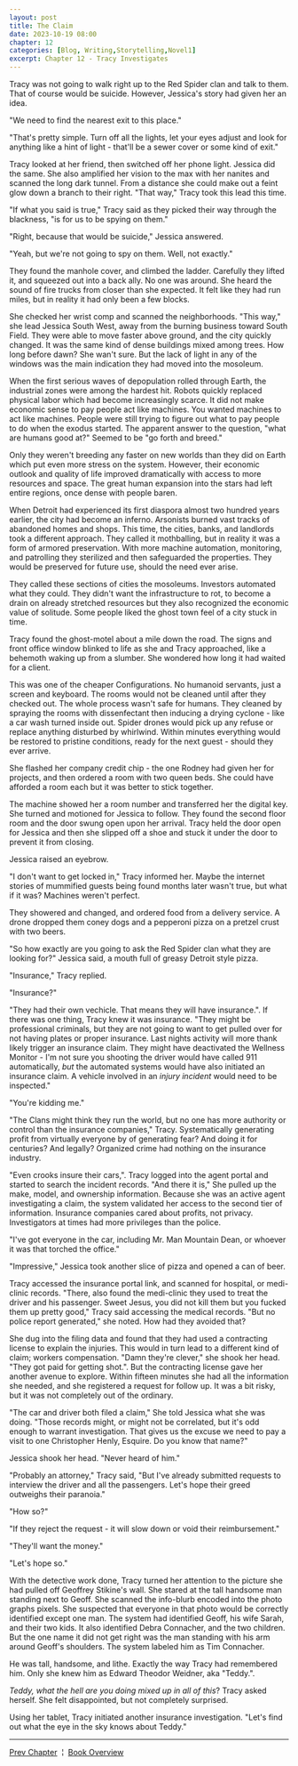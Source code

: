 ```yaml
---
layout: post
title: The Claim
date: 2023-10-19 08:00
chapter: 12
categories: [Blog, Writing,Storytelling,Novel1]
excerpt: Chapter 12 - Tracy Investigates
---
```


Tracy was not going to walk right up to the Red Spider clan and talk to them.  That of course would be suicide. However, Jessica's story had given her an idea.

"We need to find the nearest exit to this place."

"That's pretty simple.  Turn off all the lights, let your eyes adjust and look for anything like a hint of light - that'll be a sewer cover or some kind of exit."

Tracy looked at her friend, then switched off her phone light. Jessica did the same.  She also amplified her vision to the max with her nanites and scanned the long dark tunnel.  From a distance she could make out a feint glow down a branch to their right.  "That way," Tracy took this lead this time.  

"If what you said is true," Tracy said as they picked their way through the blackness, "is for us to be spying on them."

"Right, because that would be suicide," Jessica answered.  

"Yeah, but we're not going to spy on them.  Well, not exactly."

They found the manhole cover, and climbed the ladder.  Carefully they lifted it, and squeezed out into a back ally.  No one was around.  She heard the sound of fire trucks from closer than she expected.  It felt like they had run miles, but in reality it had only been a few blocks.

She checked her wrist comp and scanned the neighborhoods.  "This way," she lead Jessica South West, away from the burning business toward South Field.  They were able to move faster above ground, and the city quickly changed.  It was the same kind of dense buildings mixed among trees.  How long before dawn?  She wan't sure.  But the lack of light in any of the windows was the main indication they had moved into the mosoleum.

When the first serious waves of depopulation rolled through Earth, the industrial zones were among the hardest hit.  Robots quickly replaced physical labor which had become increasingly scarce.  It did not make economic sense to pay people act like machines.  You wanted machines to act like machines.  People were still trying to figure out what to pay people to do when the exodus started.  The apparent answer to the question, "what are humans good at?" Seemed to be "go forth and breed."

Only they weren't breeding any faster on new worlds than they did on Earth which put even more stress on the system.  However, their economic outlook and quality of life improved dramatically with access to more resources and space.  The great human expansion into the stars had left entire regions, once dense with people baren.  

When Detroit had experienced its first diaspora almost two hundred years earlier, the city had become an inferno. Arsonists burned vast tracks of abandoned homes and shops.  This time, the cities, banks, and landlords took a different approach.  They called it mothballing, but in reality it was a form of armored preservation.  With more machine automation, monitoring, and patrolling they sterilized and then safeguarded the properties.  They would be preserved for future use, should the need ever arise.

They called these sections of cities the mosoleums.  Investors automated what they could.  They didn't want the infrastructure to rot, to become a drain on already stretched resources but they also recognized the economic value of solitude.  Some people liked the ghost town feel of a city stuck in time.    

Tracy found the ghost-motel about a mile down the road.  The signs and front office window blinked to life as she and Tracy approached, like a behemoth waking up from a slumber.  She wondered how long it had waited for a client.  

This was one of the cheaper Configurations. No humanoid servants, just a screen and keyboard.  The rooms would not be cleaned until after they checked out.  The whole process wasn't safe for humans. They cleaned by spraying the rooms with dissenfectant then inducing a drying cyclone - like a car wash turned inside out.  Spider drones would pick up any refuse or replace anything disturbed by whirlwind.  Within minutes everything would be restored to pristine conditions, ready for the next guest - should they ever arrive.

She flashed her company credit chip - the one Rodney had given her for projects, and then ordered a room with two queen beds.  She could have afforded a room each but it was better to stick together. 

The machine showed her a room number and transferred her the digital key.  She turned and motioned for Jessica to follow.  They found the second floor room and the door swung open upon her arrival.  Tracy held the door open for Jessica and then she slipped off a shoe and stuck it under the door to prevent it from closing.

Jessica raised an eyebrow. 

"I don't want to get locked in," Tracy informed her.  Maybe the internet stories of mummified guests being found months later wasn't true, but what if it was?  Machines weren't perfect.

They showered and changed, and ordered food from a delivery service.  A drone dropped them coney dogs and a pepperoni pizza on a pretzel crust with two beers.

"So how exactly are you going to ask the Red Spider clan what they are looking for?" Jessica said, a mouth full of greasy Detroit style pizza.

"Insurance," Tracy replied. 

"Insurance?"

"They had their own vechicle. That means they will have insurance.". If there was one thing, Tracy knew it was insurance.  "They might be professional criminals, but they are not going to want to get pulled over for not having plates or proper insurance.  Last nights activity will more thank likely trigger an insurance claim.  They might have deactivated the Wellness Monitor - I'm not sure you shooting the driver would have called 911 automatically, _but_ the automated systems would have also initiated an insurance claim.  A vehicle involved in an _injury incident_ would need to be inspected."

"You're kidding me."

"The Clans might think they run the world, but no one has more authority or control than the insurance companies," Tracy.  Systematically generating profit from virtually everyone by of generating fear? And doing it for centuries? And legally?  Organized crime had nothing on the insurance industry.

"Even crooks insure their cars,". Tracy logged into the agent portal and started to search the incident records.  "And there it is," She pulled up the make, model, and ownership information.  Because she was an active agent investigating a claim, the system validated her access to the second tier of information.  Insurance companies cared about profits, not privacy.  Investigators at times had more privileges than the police.

"I've got everyone in the car, including Mr. Man Mountain Dean, or whoever it was that torched the office."

"Impressive," Jessica took another slice of pizza and opened a can of beer.

Tracy accessed the insurance portal link, and scanned for hospital, or medi-clinic records.  "There, also found the medi-clinic they used to treat the driver and his passenger.  Sweet Jesus, you did not kill them but you fucked them up pretty good," Tracy said accessing the medical records.  "But no police report generated," she noted.  How had they avoided that?

She dug into the filing data and found that they had used a contracting license to explain the injuries.  This would in turn lead to a different kind of claim; workers compensation.  "Damn they're clever," she shook her head.  "They got paid for getting shot.". But the contracting license gave her another avenue to explore.  Within fifteen minutes she had all the information she needed, and she registered a request for follow up.  It was a bit risky, but it was not completely out of the ordinary.

"The car and driver both filed a claim," She told Jessica what she was doing.  "Those records might, or might not be correlated, but it's odd enough to warrant investigation.  That gives us the excuse we need to pay a visit to one Christopher Henly, Esquire.  Do you know that name?"

Jessica shook her head.  "Never heard of him."

"Probably an attorney," Tracy said, "But I've already submitted requests to interview the driver and all the passengers.  Let's hope their greed outweighs their paranoia."

"How so?"

"If they reject the request - it will slow down or void their reimbursement."

"They'll want the money."

"Let's hope so."

With the detective work done, Tracy turned her attention to the picture she had pulled off Geoffrey Stikine's wall.  She stared at the tall handsome man standing next to Geoff.  She scanned the info-blurb encoded into the photo graphs pixels.  She suspected that everyone in that photo would be correctly identified except one man.  The system had identified Geoff, his wife Sarah, and their two kids.  It also identified Debra Connacher, and the two children.  But the one name it did not get right was the man standing with his arm around Geoff's shoulders.  The system labeled him as Tim Connacher.  

He was tall, handsome, and lithe.  Exactly the way Tracy had remembered him.  Only she knew him as Edward Theodor Weidner, aka "Teddy.". 

_Teddy, what the hell are you doing mixed up in all of this_? Tracy asked herself.  She felt disappointed, but not completely surprised.  

Using her tablet, Tracy initiated another insurance investigation. "Let's find out what the eye in the sky knows about Teddy."

<hr/>
<a href ="{% post_url 2023-10-18-The-Requirements %}">Prev Chapter</a>
&nbsp;&brvbar;&nbsp;
<a href ="{% post_url 2023-09-20-The-Reclaimer %}">Book Overview</a>